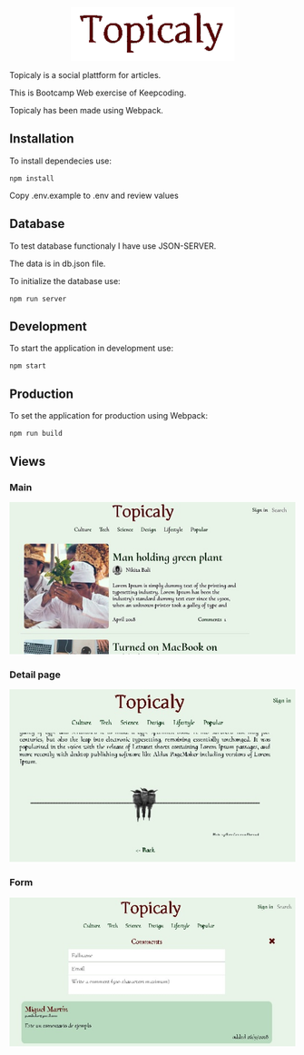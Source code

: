 <p align=center><img src="data/Foto-readme-logo.png"></p>


Topicaly is a social plattform for articles.

This is  Bootcamp Web exercise of Keepcoding.

Topicaly has been made using Webpack.


## Installation

To install dependecies use:
```shell
npm install
```
Copy .env.example to .env and review values


## Database

To test database functionaly I have use JSON-SERVER.

The data is in db.json file.

To initialize the database use:
```shell
npm run server
```


## Development

To start the application in development use:

```shell
npm start
```

## Production

To set the application for production using Webpack:

```shell
npm run build
```

## Views
### Main
<p align=center><img src="data/Foto-readme.jpg"></p>

### Detail page
<p align=center><img src="data/Foto-readme-detail.jpg"></p>

### Form
<p align=center><img src="data/Foto-readme-form.jpg"></p>




